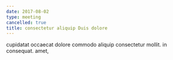 ```yaml
---
date: 2017-08-02
type: meeting
cancelled: true
title: consectetur aliquip Duis dolore
---
```

cupidatat occaecat dolore commodo aliquip consectetur mollit. in consequat. amet,